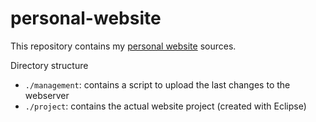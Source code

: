 personal-website
================

This repository contains my [personal website](http://mescal.imag.fr/membres/generoso.pagano/) sources.

Directory structure
- `./management`: contains a script to upload the last changes to the webserver 
- `./project`: contains the actual website project (created with Eclipse)

